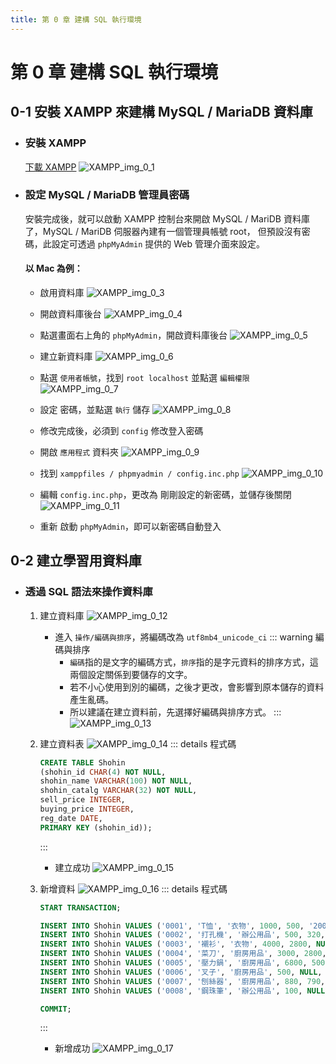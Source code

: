 ```yaml
---
title: 第 0 章 建構 SQL 執行環境
---
```


# 第 0 章 建構 SQL 執行環境
## 0-1 安裝 XAMPP 來建構 MySQL / MariaDB 資料庫
  - ### 安裝 XAMPP
    [下載 XAMPP](https://www.apachefriends.org/zh_tw/index.html)
    ![XAMPP_img_0_1](../public/chapter_0/sql_img_0_1.png)

  - ### 設定 MySQL / MariaDB 管理員密碼
    安裝完成後，就可以啟動 XAMPP 控制台來開啟 MySQL / MariDB 資料庫了，MySQL / MariDB 伺服器內建有一個管理員帳號 root，
    但預設沒有密碼，此設定可透過 `phpMyAdmin` 提供的 Web 管理介面來設定。

    #### 以 Mac 為例：
    - 啟用資料庫
    ![XAMPP_img_0_3](../public/chapter_0/sql_img_0_3.webp)

    - 開啟資料庫後台
    ![XAMPP_img_0_4](../public/chapter_0/sql_img_0_4.webp)

    - 點選畫面右上角的 `phpMyAdmin`，開啟資料庫後台
    ![XAMPP_img_0_5](../public/chapter_0/sql_img_0_5.webp)

    - 建立新資料庫
    ![XAMPP_img_0_6](../public/chapter_0/sql_img_0_6.webp)

    - 點選 `使用者帳號`，找到 `root localhost` 並點選 `編輯權限`
    ![XAMPP_img_0_7](../public/chapter_0/sql_img_0_7.png)

    - 設定 密碼，並點選 `執行` 儲存
    ![XAMPP_img_0_8](../public/chapter_0/sql_img_0_8.png)

    - 修改完成後，必須到 `config` 修改登入密碼
    - 開啟 `應用程式` 資料夾
    ![XAMPP_img_0_9](../public/chapter_0/sql_img_0_9.png)

    - 找到 `xamppfiles / phpmyadmin / config.inc.php`
    ![XAMPP_img_0_10](../public/chapter_0/sql_img_0_10.png)

    - 編輯 `config.inc.php`，更改為 剛剛設定的新密碼，並儲存後關閉
    ![XAMPP_img_0_11](../public/chapter_0/sql_img_0_11.png)

    - 重新 啟動 `phpMyAdmin`，即可以新密碼自動登入


## 0-2 建立學習用資料庫
  - ### 透過 SQL 語法來操作資料庫
    1. 建立資料庫
      ![XAMPP_img_0_12](../public/chapter_0/sql_img_0_12.png)
        - 進入 `操作/編碼與排序`，將編碼改為 `utf8mb4_unicode_ci`
          ::: warning 編碼與排序
          - `編碼`指的是文字的編碼方式，`排序`指的是字元資料的排序方式，這兩個設定關係到要儲存的文字。
          - 若不小心使用到別的編碼，之後才更改，會影響到原本儲存的資料產生亂碼。
          - 所以建議在建立資料前，先選擇好編碼與排序方式。
          :::
          ![XAMPP_img_0_13](../public/chapter_0/sql_img_0_13.png)

    2. 建立資料表
      ![XAMPP_img_0_14](../public/chapter_0/sql_img_0_14.png)
        ::: details 程式碼
        ```SQL
        CREATE TABLE Shohin
        (shohin_id CHAR(4) NOT NULL,
        shohin_name VARCHAR(100) NOT NULL,
        shohin_catalg VARCHAR(32) NOT NULL,
        sell_price INTEGER,
        buying_price INTEGER,
        reg_date DATE,
        PRIMARY KEY (shohin_id));
        ```
        :::
        - 建立成功
        ![XAMPP_img_0_15](../public/chapter_0/sql_img_0_15.png)

    3. 新增資料
      ![XAMPP_img_0_16](../public/chapter_0/sql_img_0_16.png)
        ::: details 程式碼
        ```SQL
        START TRANSACTION;

        INSERT INTO Shohin VALUES ('0001', 'T恤', '衣物', 1000, 500, '2009-09-20');
        INSERT INTO Shohin VALUES ('0002', '打孔機', '辦公用品', 500, 320, '2009-09-11');
        INSERT INTO Shohin VALUES ('0003', '襯衫', '衣物', 4000, 2800, NULL);
        INSERT INTO Shohin VALUES ('0004', '菜刀', '廚房用品', 3000, 2800, '2009-09-20');
        INSERT INTO Shohin VALUES ('0005', '壓力鍋', '廚房用品', 6800, 5000, '2009-01-15');
        INSERT INTO Shohin VALUES ('0006', '叉子', '廚房用品', 500, NULL, '2009-09-20');
        INSERT INTO Shohin VALUES ('0007', '刨絲器', '廚房用品', 880, 790, '2008-04-28');
        INSERT INTO Shohin VALUES ('0008', '鋼珠筆', '辦公用品', 100, NULL, '2009-11-11');

        COMMIT;
        ```
        :::

        - 新增成功
        ![XAMPP_img_0_17](../public/chapter_0/sql_img_0_17.png)
